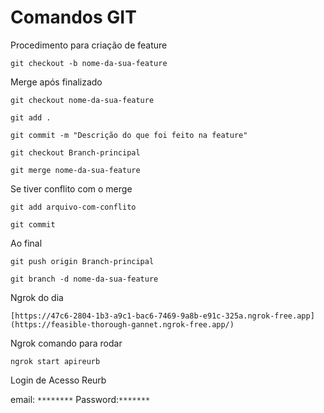 # Comandos GIT

Procedimento para criação de feature 
```
git checkout -b nome-da-sua-feature
```
Merge após finalizado
```
git checkout nome-da-sua-feature
```
```
git add .
```
```
git commit -m "Descrição do que foi feito na feature"
```
```
git checkout Branch-principal
```
```
git merge nome-da-sua-feature
```

Se tiver conflito com o merge
```
git add arquivo-com-conflito
```
```
git commit
```
Ao final 
```
git push origin Branch-principal
```
```
git branch -d nome-da-sua-feature
```
Ngrok do dia
```
[https://47c6-2804-1b3-a9c1-bac6-7469-9a8b-e91c-325a.ngrok-free.app](https://feasible-thorough-gannet.ngrok-free.app/)
```
Ngrok comando para rodar
```
ngrok start apireurb
```
Login de Acesso Reurb

email: ```********```
Password:```*******```
